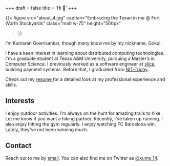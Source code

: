 +++
draft = false
title = 'Hi 👋'
+++

{{< figure
  src="about_4.jpg"
  caption="Embracing the Texan in me @ Fort Worth Stockyards"
  class="ma0 w-75"
  height="500px"
>}}

I’m Kumaran Gowrisankar, though many know me by my nickname, Gokul.

I have a keen interest in learning about distributed computing technologies. I'm a graduate student at Texas A&M University, pursuing a Master’s in Computer Science. I previously worked as a software engineer at [slice](https://www.sliceit.com/), building payment systems. Before that, I graduated from [NIT-Trichy](https://nitt.edu/). 

Check out my [ resume ](/blog/resume) for a detailed look at my professional experience and skills.

## Interests

I enjoy outdoor activities. I'm always on the hunt for amazing trails to hike. Let me know if you want a hiking partner. Recently,  I've taken up running. I also enjoy hitting the gym regularly.
I enjoy watching FC Barcelona win. Lately, they've not been winning much.
## Contact
Reach out to me by [email](mailto:kumarangowrisankar@yahoo.in).
You can also find me on Twitter as [@kums_14](https://x.com/kums_14).

